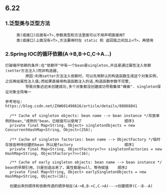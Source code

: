## 6.22
### 1.泛型类与泛型方法
         类(或接口)后面有<T>,参数类型和方法里面可以不用声明直接用T
         类(或接口)上面没有<T>,方法要用时在 static 和 返回值之间加上<T>，再使用
         
### 2.Spring IOC的循环依赖(A->B,B->C,C->A...)
    打破循环依赖的条件:在"依赖环"中有一个bean是singleton,并且是通过属性注入依赖(setter方法注入)而非构造器,
             原因:利用setter方法注入依赖时，可以先用默认的构造函数生成这个对象实例，之后再给属性注入值;而如果直接用构造函数注入的话,构造函数参数不完整,
             导致对象迟迟未创建成功,多个对象都没创建成功导致集体"瘫痪". singleton保证对象全局唯一
             
    参考地址:     https://blog.csdn.net/ZXW601498616/article/details/88868841
    
      /** Cache of singleton objects: bean name --> bean instance */存放单例的bean,"成熟的"bean，已赋值可以使用了                   顺序3
      private final Map<String, Object> singletonObjects = new ConcurrentHashMap<String, Object>(256);
      
      /** Cache of singleton factories: bean name --> ObjectFactory */临时存放各种待创建的bean 所以是factory                       顺序1
      private final Map<String, ObjectFactory<?>> singletonFactories = new HashMap<String, ObjectFactory<?>>(16);
      
      /** Cache of early singleton objects: bean name --> bean instance */ bean的早期引用，只是创造出来了，属性都是null，等待赋值    顺序2
      private final Map<String, Object> earlySingletonObjects = new HashMap<String, Object>(16);
      
      创建出来的顺序和依赖传递的顺序相反(A->B,B->C,C->A)--->创建顺序(C--B--A)
